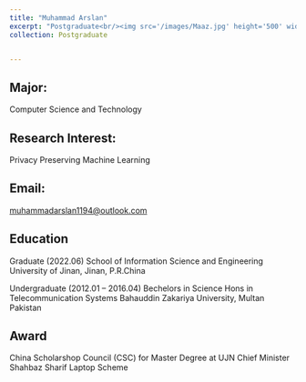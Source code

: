 ```yaml
---
title: "Muhammad Arslan"
excerpt: "Postgraduate<br/><img src='/images/Maaz.jpg' height='500' width='300'>"
collection: Postgraduate


---
```



Major:   
---
Computer Science and Technology 

Research Interest:   
---
Privacy Preserving Machine Learning

Email:            
---
muhammadarslan1194@outlook.com


Education
----
Graduate (2022.06) 
School of Information Science and Engineering 
University of Jinan, Jinan, P.R.China 

Undergraduate (2012.01 – 2016.04) 
Bechelors in Science Hons in Telecommunication Systems
Bahauddin Zakariya University, Multan Pakistan


Award
---
China Scholarshop Council (CSC) for Master Degree at UJN 
Chief Minister Shahbaz Sharif Laptop Scheme